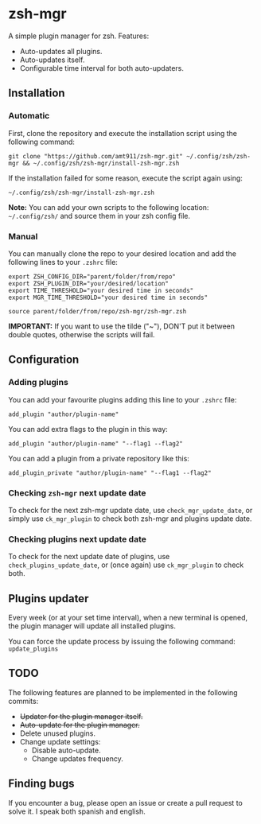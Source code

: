 # zsh-mgr

A simple plugin manager for zsh. Features:

- Auto-updates all plugins.
- Auto-updates itself.
- Configurable time interval for both auto-updaters.

## Installation

### Automatic

First, clone the repository and execute the installation script using the following command:

```console
git clone "https://github.com/amt911/zsh-mgr.git" ~/.config/zsh/zsh-mgr && ~/.config/zsh/zsh-mgr/install-zsh-mgr.zsh
```

If the installation failed for some reason, execute the script again using:

```console
~/.config/zsh/zsh-mgr/install-zsh-mgr.zsh
```

**Note:** You can add your own scripts to the following location: ```~/.config/zsh/``` and source them in your zsh config file.

### Manual

You can manually clone the repo to your desired location and add the following lines to your ```.zshrc``` file:

```console
export ZSH_CONFIG_DIR="parent/folder/from/repo"
export ZSH_PLUGIN_DIR="your/desired/location"
export TIME_THRESHOLD="your desired time in seconds"
export MGR_TIME_THRESHOLD="your desired time in seconds"

source parent/folder/from/repo/zsh-mgr/zsh-mgr.zsh
```

**IMPORTANT:** If you want to use the tilde ("~"), DON'T put it between double quotes, otherwise the scripts will fail.

## Configuration

### Adding plugins

You can add your favourite plugins adding this line to your ```.zshrc``` file:

```console
add_plugin "author/plugin-name"
```

You can add extra flags to the plugin in this way:

```console
add_plugin "author/plugin-name" "--flag1 --flag2"
```

You can add a plugin from a private repository like this:

```console
add_plugin_private "author/plugin-name" "--flag1 --flag2"
```

### Checking ```zsh-mgr``` next update date

To check for the next zsh-mgr update date, use ```check_mgr_update_date```, or simply use ```ck_mgr_plugin``` to check both zsh-mgr and plugins update date.

### Checking plugins next update date

To check for the next update date of plugins, use ```check_plugins_update_date```, or (once again) use ```ck_mgr_plugin``` to check both.



## Plugins updater

Every week (or at your set time interval), when a new terminal is opened, the plugin manager will update all installed plugins.

You can force the update process by issuing the following command: ```update_plugins```

## TODO

The following features are planned to be implemented in the following commits:

- <del>Updater for the plugin manager itself.</del>
- <del>Auto-update for the plugin manager.</del>
- Delete unused plugins.
- Change update settings:
  - Disable auto-update.
  - Change updates frequency.

## Finding bugs

If you encounter a bug, please open an issue or create a pull request to solve it. I speak both spanish and english.